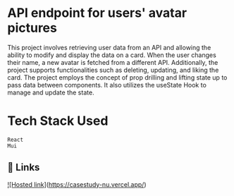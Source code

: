 # API endpoint for users' avatar pictures

This project involves retrieving user data from an API and allowing the ability to modify and display the data on a card. When the user changes their name, a new avatar is fetched from a different API. Additionally, the project supports functionalities such as deleting, updating, and liking the card.
The project employs the concept of prop drilling and lifting state up to pass data between components. It also utilizes the useState Hook to manage and update the state.
# Tech Stack Used


    React
    Mui

    
## 🔗 Links
[![Hosted link]](https://casestudy-nu.vercel.app/)(https://casestudy-nu.vercel.app/)